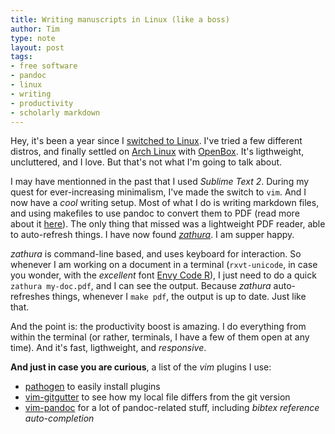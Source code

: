 ```yaml
---
title: Writing manuscripts in Linux (like a boss)
author: Tim
type: note
layout: post
tags:
- free software
- pandoc
- linux
- writing
- productivity
- scholarly markdown
---
```


Hey, it's been a year since I [switched to Linux][linux]. I've tried a few
different distros, and finally settled on [Arch Linux][arch] with
[OpenBox][ob]. It's ligthweight, uncluttered, and I love. But that's not what
I'm going to talk about.

I may have mentionned in the past that I used *Sublime Text 2*. During my quest
for ever-increasing minimalism, I've made the switch to `vim`. And I now have
a *cool* writing setup. Most of what I do is writing markdown files, and using
makefiles to use pandoc to convert them to PDF (read more about it
[here][make]). The only thing that missed was a lightweight PDF reader,
able to auto-refresh things. I have now found [*zathura*][zathura]. I am supper happy.

*zathura* is command-line based, and uses keyboard for interaction. So whenever
I am working on a document in a terminal (`rxvt-unicode`, in case you wonder,
with the *excellent* font [Envy Code R][envy]), I just need to do a quick
`zathura my-doc.pdf`, and I can see the output. Because *zathura*
auto-refreshes things, whenever I `make pdf`, the output is up to date. Just
like that.

And the point is: the productivity boost is amazing. I do everything from within the terminal (or rather, terminals, I have a few of them open at any time). And it's fast, ligthweight, and *responsive*. 

**And just in case you are curious**, a list of the *vim* plugins I use: 

- [pathogen](https://github.com/tpope/vim-pathogen) to easily install plugins
- [vim-gitgutter](https://github.com/airblade/vim-gitgutter) to see how my local file differs from the git version
- [vim-pandoc](https://github.com/vim-pandoc/vim-pandoc) for a lot of pandoc-related stuff, including *bibtex reference auto-completion*

[linux]: http://timotheepoisot.fr/2012/08/03/new-linux-setup/
[arch]: https://www.archlinux.org/
[ob]: http://openbox.org/
[make]: http://timotheepoisot.fr/2013/05/18/make-pandoc/
[zathura]: http://pwmt.org/projects/zathura/
[envy]: http://damieng.com/blog/2008/05/26/envy-code-r-preview-7-coding-font-released
